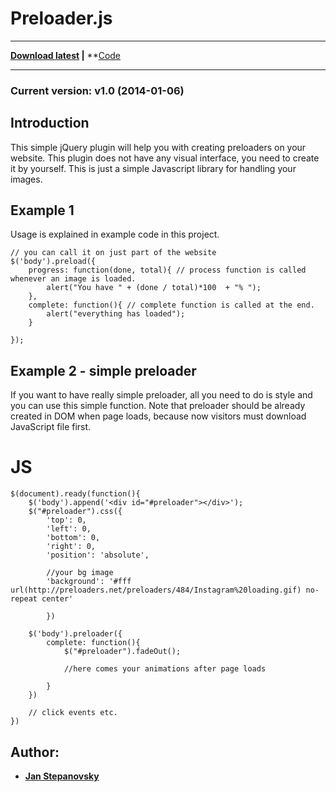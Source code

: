 
# Preloader.js

---
**[Download latest](https://raw.github.com/hhhonzik/Preloader.js/master/preloader.js) |**
**[Code](#code)

---
### Current version: v1.0 (2014-01-06)
## Introduction

This simple jQuery plugin will help you with creating preloaders on your website. This plugin does not have any visual interface, you need to create it by yourself. This is just a simple Javascript library for handling your images.


## <a name="code"></a> Example 1

Usage is explained in example code in this project.

    // you can call it on just part of the website
    $('body').preload({
        progress: function(done, total){ // process function is called whenever an image is loaded.
            alert("You have " + (done / total)*100  + "% ");
        },
        complete: function(){ // complete function is called at the end.
            alert("everything has loaded");       
        }
        
    });


## Example 2 - simple preloader

If you want to have really simple preloader, all you need to do is style  and you can use this simple function. Note that preloader should be already  created in DOM when page loads, because now visitors must download JavaScript file first. 

# JS

	$(document).ready(function(){
		$('body').append('<div id="#preloader"></div>');
		$("#preloader").css({
			'top': 0,
			'left': 0,
			'bottom': 0,
			'right': 0,
			'position': 'absolute',

			//your bg image
			'background': '#fff url(http://preloaders.net/preloaders/484/Instagram%20loading.gif) no-repeat center' 

			})

		$('body').preloader({
			complete: function(){
				$("#preloader").fadeOut();

				//here comes your animations after page loads

			}
		})

		// click events etc.
	})



## Author:
* **[Jan Stepanovsky](http://www.janstepanovsky.cz/)** 
